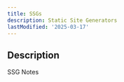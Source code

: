```yaml
---
title: SSGs
description: Static Site Generators
lastModified: '2025-03-17'
---
```


## Description

SSG Notes
